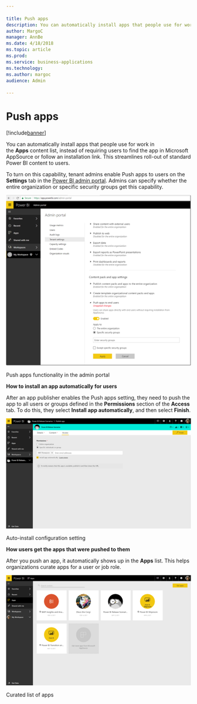```yaml
---

title: Push apps
description: You can automatically install apps that people use for work in the **Apps** content list, instead of requiring users to find the app in Microsoft AppSource or follow an installation link.
author: MargoC
manager: AnnBe
ms.date: 4/18/2018
ms.topic: article
ms.prod: 
ms.service: business-applications
ms.technology: 
ms.author: margoc
audience: Admin

---
```

#  Push apps




[!include[banner](../../includes/banner.md)]

You can automatically install apps that people use for work in
the **Apps** content list, instead of requiring users to find the app in
Microsoft AppSource or follow an installation link. This streamlines roll-out of
standard Power BI content to users.

To turn on this capability, tenant admins enable Push apps to users on the
**Settings** tab in the [Power BI admin
portal](https://docs.microsoft.com/en-us/power-bi/service-admin-portal). Admins
can specify whether the entire organization or specific security groups get this
capability.

![A screenshot of push apps functionality in the admin portal](media/push-apps-1.png "A screenshot of push apps functionality in the admin portal")
<!-- Picture 5 -->


Push apps functionality in the admin portal

**How to install an app automatically for users**

After an app publisher enables the Push apps setting, they need to push the app
to all users or groups defined in the **Permissions** section of the **Access**
tab. To do this, they select **Install app automatically**, and then select
**Finish**.

![A screenshot of the auto-install configuration setting](media/push-apps-2.png "A screenshot of the auto-install configuration setting")

Auto-install configuration setting

**How users get the apps that were pushed to them**

After you push an app, it automatically shows up in the **Apps** list. This
helps organizations curate apps for a user or job role.

![A screenshot example of a curated list of apps](media/push-apps-3.png "A screenshot example of a curated list of apps")

Curated list of apps


